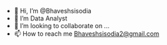 - 👋 Hi, I’m @Bhaveshsisodia
- 👀 I’m Data Analyst 
- 💞️ I’m looking to collaborate on ...
- 📫 How to reach me Bhaveshsisodia2@gmail.com

<!---
Bhaveshsisodia/Bhaveshsisodia is a ✨ special ✨ repository because its `README.md` (this file) appears on your GitHub profile.
You can click the Preview link to take a look at your changes.
--->

